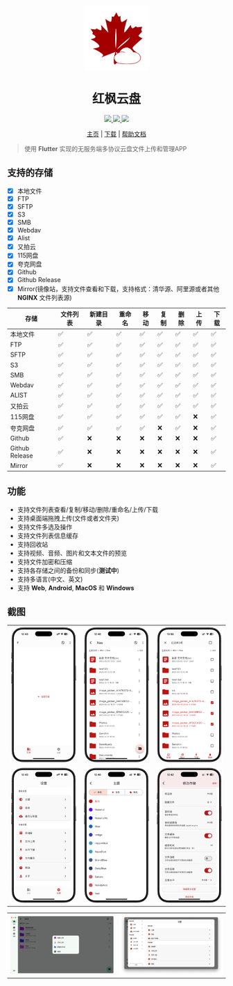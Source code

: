 <div align="center">
  <img src="./app/assets/icon/icon.png" width="150" />
  <h1>红枫云盘</h1>
</div>

<div align="center">
  <a href="https://github.com/honmaple/maple-file/releases/tag/v1.1.0" target="_blank">
    <img src="https://img.shields.io/badge/release-1.1.0-brightgreen.svg">
  </a>
  <a href="https://apps.apple.com/us/app/maplefile/id6743229674" target="_blank">
    <img src="https://img.shields.io/badge/app%20store-black.svg?logo=apple">
  </a>
  <a href="https://github.com/honmaple/maple-file/blob/master/LICENSE" target="_blank">
    <img src="https://img.shields.io/badge/license-GPL3.0-blue.svg">
  </a>

 [主页][home] | [下载][download] | [帮助文档][document]
</div>

[home]: https://fileapp.honmaple.com
[document]: https://fileapp.honmaple.com/guide/introduction.html
[download]: https://github.com/honmaple/maple-file/releases/tag/v1.1.0

> 使用 **Flutter** 实现的无服务端多协议云盘文件上传和管理APP

## 支持的存储
   - [X] 本地文件
   - [X] FTP
   - [X] SFTP
   - [X] S3
   - [X] SMB
   - [X] Webdav
   - [X] Alist
   - [X] 又拍云
   - [X] 115网盘
   - [X] 夸克网盘
   - [X] Github
   - [X] Github Release
   - [X] Mirror(镜像站，支持文件查看和下载，支持格式：清华源、阿里源或者其他 **NGINX** 文件列表源)

| 存储            | 文件列表 | 新建目录 | 重命名 | 移动 | 复制 | 删除 | 上传 | 下载 |
|----------------|--------|--------|-------|-----|-----|-----|-----|-----|
| 本地文件         | ✅     | ✅     | ✅    | ✅  | ✅  | ✅  | ✅  | ✅  |
| FTP            | ✅     | ✅     | ✅    | ✅  | ✅  | ✅  | ✅  | ✅  |
| SFTP           | ✅     | ✅     | ✅    | ✅  | ✅  | ✅  | ✅  | ✅  |
| S3             | ✅     | ✅     | ✅    | ✅  | ✅  | ✅  | ✅  | ✅  |
| SMB            | ✅     | ✅     | ✅    | ✅  | ✅  | ✅  | ✅  | ✅  |
| Webdav         | ✅     | ✅     | ✅    | ✅  | ✅  | ✅  | ✅  | ✅  |
| ALIST          | ✅     | ✅     | ✅    | ✅  | ✅  | ✅  | ✅  | ✅  |
| 又拍云          | ✅     | ✅     | ✅    | ✅  | ✅  | ✅  | ✅  | ✅  |
| 115网盘         | ✅     | ✅     | ✅    | ✅  | ✅  | ✅  | ❌  | ✅  |
| 夸克网盘         | ✅     | ✅     | ✅    | ✅  | ❌  | ✅  | ❌  | ✅  |
| Github         | ✅     | ❌     | ❌    | ❌  | ❌  | ❌  | ❌  | ✅  |
| Github Release | ✅     | ❌     | ❌    | ❌  | ❌  | ❌  | ❌  | ✅  |
| Mirror         | ✅     | ❌     | ❌    | ❌  | ❌  | ❌  | ❌  | ✅  |

## 功能
   - 支持文件列表查看/复制/移动/删除/重命名/上传/下载
   - 支持桌面端拖拽上传(文件或者文件夹)
   - 支持文件多选及操作
   - 支持文件列表信息缓存
   - 支持回收站
   - 支持视频、音频、图片和文本文件的预览
   - 支持文件加密和压缩
   - 支持各存储之间的备份和同步(**测试中**)
   - 支持多语言(中文、英文)
   - 支持 **Web**, **Android**, **MacOS** 和 **Windows**

## 截图
<table rules="none">
  <tr>
    <td width="33%"><img src="./example/screenshot/01.png" /></td>
    <td width="33%"><img src="./example/screenshot/02.png" /></td>
    <td width="33%"><img src="./example/screenshot/03.png" /></td>
  </tr>
   <tr>
    <td width="33%"><img src="./example/screenshot/04.png" /></td>
    <td width="33%"><img src="./example/screenshot/05.png" /></td>
    <td width="33%"><img src="./example/screenshot/06.png" /></td>
  </tr>
</table>

<table rules="none">
   <tr>
    <td width="50%"><img src="./example/screenshot/desktop-01.png" /></td>
    <td width="50%"><img src="./example/screenshot/desktop-02.png" /></td>
  </tr>
</table>

